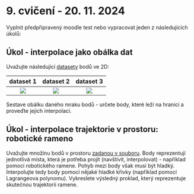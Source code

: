 # 9. cvičení - 20. 11. 2024

Vyplnit předpřipravený moodle test nebo vypracovat jeden z následujících úkolů:

## Úkol - interpolace jako obálka dat

Uvažujte následující [datasety](https://github.com/tomashalada/zapg/tree/main/09/ukol_obalka) bodů ve 2D:

dataset 1             |  dataset 2           |  dataset 3
:-------------------------:|:-------------------------:|:-------------------------:
![](https://github.com/tomashalada/zapg/tree/main/09/ukol_obalka/sample_1.png)  |  ![](https://github.com/tomashalada/zapg/tree/main/09/ukol_obalka/sample_2.png) |  ![](https://github.com/tomashalada/zapg/tree/main/09/ukol_obalka/sample_3.png)

Sestave obálku daného mraku bodů - určete body, které leží na hranici a proveďte jejich interpolaci.

## Úkol - interpolace trajektorie v prostoru: robotické rameno

Uvažujte množinu bodů v prostoru [zadanou v souboru](https://github.com/tomashalada/zapg/blob/main/09/ukol_trajektorie/trajektorie.csv).
Body reprezentují jednotlivá místa, která je potřeba projít (navštívit, interpolovat) - například pomocí robotického ramene.
Pohyb mezi body však musí být hladký. Interpolujte tedy body pomocí nějaké hladké křivky (například pomocí Lagrangeova polynomu).
Vykreslete výsledný proklad, který reprezentuje skutečnou trajektorii ramene.
